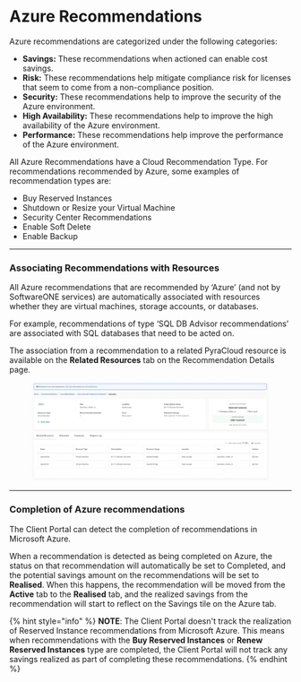# Azure Recommendations

Azure recommendations are categorized under the following categories:

* **Savings:** These recommendations when actioned can enable cost savings.
* **Risk:** These recommendations help mitigate compliance risk for licenses that seem to come from a non-compliance position.
* **Security:** These recommendations help to improve the security of the Azure environment.
* **High Availability:** These recommendations help to improve the high availability of the Azure environment.
* **Performance:** These recommendations help improve the performance of the Azure environment.

All Azure Recommendations have a Cloud Recommendation Type. For recommendations recommended by Azure, some examples of recommendation types are:

* Buy Reserved Instances
* Shutdown or Resize your Virtual Machine
* Security Center Recommendations
* Enable Soft Delete
* Enable Backup

***

### Associating Recommendations with Resources <a href="#associating-recommendations-with-resources" id="associating-recommendations-with-resources"></a>

All Azure recommendations that are recommended by ‘Azure’ (and not by SoftwareONE services) are automatically associated with resources whether they are virtual machines, storage accounts, or databases.

For example, recommendations of type ‘SQL DB Advisor recommendations’ are associated with SQL databases that need to be acted on.

The association from a recommendation to a related PyraCloud resource is available on the **Related Resources** tab on the Recommendation Details page.

<figure><img src="../../.gitbook/assets/image (3) (1).png" alt=""><figcaption></figcaption></figure>

***

### Completion of Azure recommendations <a href="#completion-of-azure-recommendations" id="completion-of-azure-recommendations"></a>

The Client Portal can detect the completion of recommendations in Microsoft Azure.&#x20;

When a recommendation is detected as being completed on Azure, the status on that recommendation will automatically be set to Completed, and the potential savings amount on the recommendations will be set to **Realised**. When this happens, the recommendation will be moved from the **Active** tab to the **Realised** tab, and the realized savings from the recommendation will start to reflect on the Savings tile on the Azure tab.

{% hint style="info" %}
**NOTE**: The Client Portal doesn't track the realization of Reserved Instance recommendations from Microsoft Azure. This means when recommendations with the **Buy Reserved Instances** or **Renew Reserved Instances** type are completed, the Client Portal will not track any savings realized as part of completing these recommendations.
{% endhint %}
